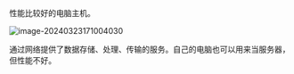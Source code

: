 性能比较好的电脑主机。

![image-20240323171004030](C:\Users\liqian\AppData\Roaming\Typora\typora-user-images\image-20240323171004030.png)

通过网络提供了数据存储、处理、传输的服务。自己的电脑也可以用来当服务器，但性能不好。
